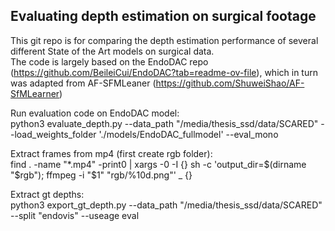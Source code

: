## Evaluating depth estimation on surgical footage

This git repo is for comparing the depth estimation performance of several different State of the Art models on surgical data. \
The code is largely based on the EndoDAC repo (https://github.com/BeileiCui/EndoDAC?tab=readme-ov-file), which in turn was adapted from AF-SFMLeaner (https://github.com/ShuweiShao/AF-SfMLearner)

Run evaluation code on EndoDAC model:\
python3 evaluate_depth.py --data_path "/media/thesis_ssd/data/SCARED" --load_weights_folder './models/EndoDAC_fullmodel' --eval_mono


Extract frames from mp4 (first create rgb folder):\
find . -name "*.mp4" -print0 | xargs -0 -I {} sh -c 'output_dir=$(dirname "$rgb"); ffmpeg -i "$1" "rgb/%10d.png"' _ {}


Extract gt depths: \
python3 export_gt_depth.py --data_path "/media/thesis_ssd/data/SCARED" --split "endovis" --useage eval
